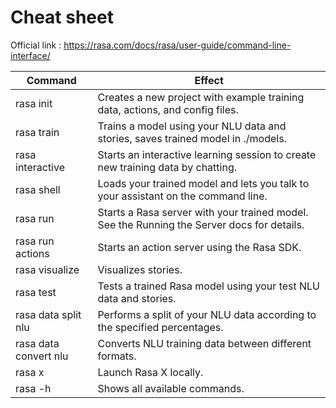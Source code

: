 # Cheat sheet

Official link : https://rasa.com/docs/rasa/user-guide/command-line-interface/

| Command               | Effect                                                                                     |
|-----------------------|--------------------------------------------------------------------------------------------|
| rasa init             | Creates a new project with example training data, actions, and config files.               |
| rasa train            | Trains a model using your NLU data and stories, saves trained model in ./models.           |
| rasa interactive      | Starts an interactive learning session to create new training data by chatting.            |
| rasa shell            | Loads your trained model and lets you talk to your assistant on the command line.          |
| rasa run              | Starts a Rasa server with your trained model. See the Running the Server docs for details. |
| rasa run actions      | Starts an action server using the Rasa SDK.                                                |
| rasa visualize        | Visualizes stories.                                                                        |
| rasa test             | Tests a trained Rasa model using your test NLU data and stories.                           |
| rasa data split nlu   | Performs a split of your NLU data according to the specified percentages.                  |
| rasa data convert nlu | Converts NLU training data between different formats.                                      |
| rasa x                | Launch Rasa X locally.                                                                     |
| rasa -h               | Shows all available commands.                                                              |
